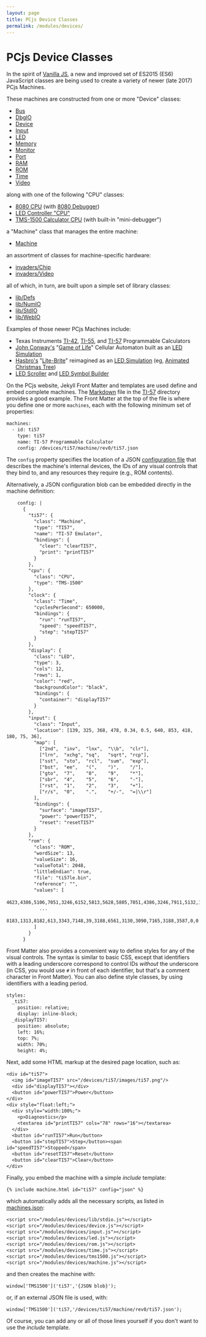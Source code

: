```yaml
---
layout: page
title: PCjs Device Classes
permalink: /modules/devices/
---
```


PCjs Device Classes
===================

In the spirit of [Vanilla JS](http://vanilla-js.com/), a new and improved set of ES2015 (ES6) JavaScript classes
are being used to create a variety of newer (late 2017) PCjs Machines.

These machines are constructed from one or more "Device" classes:

* [Bus](bus.js)
* [DbgIO](dbgio.js)
* [Device](device.js)
* [Input](input.js)
* [LED](led.js)
* [Memory](memory.js)
* [Monitor](monitor.js)
* [Port](port.js)
* [RAM](ram.js)
* [ROM](rom.js)
* [Time](time.js)
* [Video](video.js)

along with one of the following "CPU" classes:

* [8080 CPU](cpu8080.js) (with [8080 Debugger](dbg8080.js))
* [LED Controller "CPU"](ledctrl.js)
* [TMS-1500 Calculator CPU](tms1500.js) (with built-in "mini-debugger")

a "Machine" class that manages the entire machine:

* [Machine](machine.js)

an assortment of classes for machine-specific hardware:

* [invaders/Chip](invaders/chip.js)
* [invaders/Video](invaders/video.js)

all of which, in turn, are built upon a simple set of library classes:

* [lib/Defs](lib/defs.js)
* [lib/NumIO](lib/numio.js)
* [lib/StdIO](lib/stdio.js)
* [lib/WebIO](lib/webio.js)

Examples of those newer PCjs Machines include:

* Texas Instruments [TI-42](/devices/ti42/machine/), [TI-55](/devices/ti55/machine/), and [TI-57](/devices/ti57/machine/) Programmable Calculators
* [John Conway's](http://www.conwaylife.com/wiki/John_Horton_Conway) "[Game of Life](http://www.conwaylife.com/wiki/Conway%27s_Game_of_Life)" Cellular Automaton built as an [LED Simulation](/devices/leds/life/)
* [Hasbro's](https://en.wikipedia.org/wiki/Hasbro) "[Lite-Brite](https://en.wikipedia.org/wiki/Lite-Brite)" reimagined as an [LED Simulation](/devices/leds/litebrite/) (eg, [Animated Christmas Tree](/devices/leds/litebrite?autoStart=true&pattern=0/0/45/39/A45o$45o$21b47R154G39B1A256CoRGBACo$21o47R154G39B1A256C2oRGBACo$20o47R154G39B1A256CoRGBACb47R154G39B1A256CoRGBACo$20o47R154G39B1A256CoRGBAC2b47R154G39B1A256CoRGBACo$19o47R154G39B1A256CoRGBAC3b47R154G39B1A256CoRGBACo$19o47R154G39B1A256CoRGBAC4b47R154G39B1A256CoRGBACo$18o47R154G39B1A256CoRGBAC4b255R255G249B1A8976Co47R154G39B256CoRGBACo$18o47R154G39B1A256CoRGBAC3b255R255G249B1A784CobRGBACb47R154G39B1A256CoRGBACo$17o47R154G39B1A256CoRGBAC2b255R255G249B1A8976Co4880CoRGBAC3b47R154G39B1A256CoRGBACo$17o47R154G39B1A256CoRGBACb255R255G249B1A784CobRGBACo4b47R154G39B1A256CoRGBACo$16o47R154G39B1A256Co255R255G249B8976Co4880CoRGBACo6b47R154G39B1A256CoRGBACo$16o47R154G39B1A256CoRGBACo8b255R255G249B1A8976Co47R154G39B256CoRGBACo$15o47R154G39B1A256CoRGBACo7b255R255G249B1A784CobRGBACo47R154G39B1A256CoRGBACo$15o47R154G39B1A256CoRGBACo6b255R255G249B1A8976Co4880CoRGBAC3b47R154G39B1A256CoRGBACo$14o47R154G39B1A256CoRGBACo5b255R255G249B1A784CobRGBAC5b47R154G39B1A256CoRGBACo$14o47R154G39B1A256CoRGBAC5b255R255G249B1A8976Co4880CoRGBAC7b47R154G39B1A256CoRGBACo$13o47R154G39B1A256CoRGBAC4b255R255G249B1A784CobRGBAC8b255R255G249B1A8976Co47R154G39B256CoRGBACo$13o47R154G39B1A256CoRGBAC3b255R255G249B1A8976Co4880CoRGBAC8b255R255G249B1A784CobRGBACo47R154G39B1A256CoRGBACo$12o47R154G39B1A256CoRGBAC2b255R255G249B1A784CobRGBAC8b255R255G249B1A8976Co4880CoRGBAC3b47R154G39B1A256CoRGBACo$12o47R154G39B1A256CoRGBACb255R255G249B1A8976Co4880CoRGBACo7b255R255G249B1A784CobRGBAC5b47R154G39B1A256CoRGBACo$11o47R154G39B1A256Co255R255G249B784CobRGBAC8b255R255G249B1A8976Co4880CoRGBAC7b47R154G39B1A256CoRGBACo$11o47R154G39B1A256CoRGBAC9b255R255G249B1A784CobRGBAC8b255R255G249B1A8976Co47R154G39B256CoRGBACo$10o47R154G39B1A256CoRGBAC8b255R255G249B1A8976Co4880CoRGBAC8b255R255G249B1A784CobRGBACb47R154G39B1A256CoRGBACo$10o47R154G39B1A256CoRGBAC7b255R255G249B1A784CobRGBAC8b255R255G249B1A8976Co4880CoRGBAC3b47R154G39B1A256CoRGBACo$9o47R154G39B1A256CoRGBAC6b255R255G249B1A8976Co4880CoRGBAC8b255R255G249B1A784CobRGBAC5b47R154G39B1A256CoRGBACo$9o47R154G39B1A256CoRGBAC5b255R255G249B1A784CobRGBAC8b255R255G249B1A8976Co4880CoRGBAC7b47R154G39B1A256CoRGBACo$8o47R154G39B1A256CoRGBAC4b255R255G249B1A8976Co4880CoRGBAC8b255R255G249B1A784CobRGBAC8b255R255G249B1A8976Co47R154G39B256CoRGBACo$8o47R154G39B1A256CoRGBAC3b255R255G249B1A784CobRGBAC8b255R255G249B1A8976Co4880CoRGBAC8b255R255G249B1A784CobRGBACb47R154G39B1A256CoRGBACo$7o47R154G39B1A256CoRGBAC2b255R255G249B1A8976Co4880CoRGBAC8b255R255G249B1A784CobRGBAC8b255R255G249B1A8976Co4880CoRGBAC3b47R154G39B1A256CoRGBACo$7o47R154G39B1A256C30oRGBACo$21o250R125G20B1A256CoRGBACo$21o250R125G20B1A256C2oRGBACo$21o250R125G20B1A256CoRGBACo$21o250R125G20B1A256C2oRGBACo$21o250R125G20B1A256CoRGBACo$21o250R125G20B1A256C2oRGBACo$45o))
* [LED Scroller](/devices/leds/scroller/) and [LED Symbol Builder](/devices/leds/symbols/)

On the PCjs website, Jekyll Front Matter and templates are used define and embed complete machines.
The [Markdown](https://raw.githubusercontent.com/jeffpar/pcjs/master/devices/ti57/machine/README.md) file
in the [TI-57](/devices/ti57/machine/) directory provides a good example.  The Front Matter at the top of the file
is where you define one or more `machines`, each with the following minimum set of properties:

	machines:
	  - id: ti57
	    type: ti57
	    name: TI-57 Programmable Calculator
        config: /devices/ti57/machine/rev0/ti57.json

The `config` property specifies the location of a JSON [configuration file](/devices/ti57/machine/rev0/ti57.json) that
describes the machine's internal devices, the IDs of any visual controls that they bind to, and any resources they require (e.g.,
ROM contents).

Alternatively, a JSON configuration blob can be embedded directly in the machine definition:

	    config: |
	      {
	        "ti57": {
	          "class": "Machine",
	          "type": "TI57",
	          "name": "TI-57 Emulator",
	          "bindings": {
	            "clear": "clearTI57",
	            "print": "printTI57"
	          }
	        },
	        "cpu": {
	          "class": "CPU",
	          "type": "TMS-1500"
	        },
	        "clock": {
	          "class": "Time",
	          "cyclesPerSecond": 650000,
	          "bindings": {
	            "run": "runTI57",
	            "speed": "speedTI57",
	            "step": "stepTI57"
	          }
	        },
	        "display": {
	          "class": "LED",
	          "type": 3,
	          "cols": 12,
	          "rows": 1,
	          "color": "red",
	          "backgroundColor": "black",
	          "bindings": {
	            "container": "displayTI57"
	          }
	        },
	        "input": {
	          "class": "Input",
	          "location": [139, 325, 368, 478, 0.34, 0.5, 640, 853, 418, 180, 75, 36],
	          "map": [
	            ["2nd",  "inv",  "lnx",  "\\b",  "clr"],
	            ["lrn",  "xchg", "sq",   "sqrt", "rcp"],
	            ["sst",  "sto",  "rcl",  "sum",  "exp"],
	            ["bst",  "ee",   "(",    ")",    "/"],
	            ["gto",  "7",    "8",    "9",    "*"],
	            ["sbr",  "4",    "5",    "6",    "-"],
	            ["rst",  "1",    "2",    "3",    "+"],
	            ["r/s",  "0",    ".",    "+/-",  "=|\\r"]
	          ],
	          "bindings": {
	            "surface": "imageTI57",
	            "power": "powerTI57",
	            "reset": "resetTI57"
	          }
	        },
	        "rom": {
	          "class": "ROM",
	          "wordSize": 13,
	          "valueSize": 16,
	          "valueTotal": 2048,
	          "littleEndian": true,
	          "file": "ti57le.bin",
	          "reference": "",
	          "values": [
	            4623,4386,5106,7051,3246,6152,5813,5628,5805,7051,4386,3246,7911,5132,1822,6798,
                ...
	            8183,1313,8182,613,3343,7148,39,3188,6561,3130,3090,7165,3188,3587,0,0
	          ]
	        }
	      }

Front Matter also provides a convenient way to define styles for any of the visual controls.
The syntax is similar to basic CSS, except that identifiers with a leading underscore correspond to control
IDs *without* the underscore (in CSS, you would use `#` in front of each identifier, but that's a comment
character in Front Matter).  You can also define style classes, by using identifiers with a leading period.

    styles:
      _ti57:
        position: relative;
        display: inline-block;
      _displayTI57:
        position: absolute;
        left: 16%;
        top: 7%;
        width: 70%;
        height: 4%;

Next, add some HTML markup at the desired page location, such as:

	<div id="ti57">
	  <img id="imageTI57" src="/devices/ti57/images/ti57.png"/>
	  <div id="displayTI57"></div>
	  <button id="powerTI57">Power</button>
	</div>
	<div style="float:left;">
	  <div style="width:100%;">
	    <p>Diagnostics</p>
	    <textarea id="printTI57" cols="78" rows="16"></textarea>
	  </div>
	  <button id="runTI57">Run</button>
	  <button id="stepTI57">Step</button><span id="speedTI57">Stopped</span>
	  <button id="resetTI57">Reset</button>
	  <button id="clearTI57">Clear</button>
	</div>

Finally, you embed the machine with a simple *include* template:

    {% include machine.html id="ti57" config="json" %}

which automatically adds all the necessary scripts, as listed in
[machines.json](https://github.com/jeffpar/pcjs/blob/master/_data/machines.json):

	<script src="/modules/devices/lib/stdio.js"></script>
	<script src="/modules/devices/device.js"></script>
	<script src="/modules/devices/input.js"></script>
	<script src="/modules/devices/led.js"></script>
	<script src="/modules/devices/rom.js"></script>
	<script src="/modules/devices/time.js"></script>
	<script src="/modules/devices/tms1500.js"></script>
	<script src="/modules/devices/machine.js"></script>

and then creates the machine with:

	window['TMS1500']('ti57','{JSON blob}');

or, if an external JSON file is used, with:

	window['TMS1500']('ti57,'/devices/ti57/machine/rev0/ti57.json');

Of course, you can add any or all of those lines yourself if you don't want to use the *include* template.
